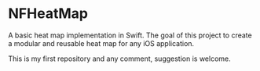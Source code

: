 # NFHeatMap
A basic heat map implementation in Swift. The goal of this project to create a modular and reusable heat map for any iOS application.

This is my first repository and any comment, suggestion is welcome.

